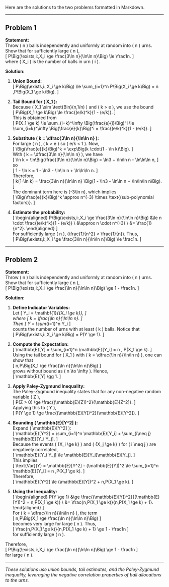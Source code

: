 Here are the solutions to the two problems formatted in Markdown.

---

## Problem 1

**Statement:**  
Throw \( n \) balls independently and uniformly at random into \( n \) urns. Show that for sufficiently large \( n \),  
\[
P\Big(\exists\,i:\,X_i \ge \frac{3\ln n}{\ln\ln n}\Big) \le \frac1n.
\]  
where \( X_i \) is the number of balls in urn \( i \).

**Solution:**

1. **Union Bound:**  
   \[
   P\Big(\exists\,i:\,X_i \ge k\Big) \le \sum_{i=1}^n P\Big(X_i \ge k\Big) = n \,P\Big(X_1 \ge k\Big).
   \]

2. **Tail Bound for \( X_1 \):**  
   Because \( X_1 \sim \text{Bin}(n,1/n) \) and \( k > e \), we use the bound  
   \[
   P\Big(X_1 \ge k\Big) \le \frac{(e/k)^k}{1 - (e/k)}.
   \]  
   This is obtained from  
   \[
   P(X_1 \ge k) \le \sum_{i=k}^\infty \Big(\frac{e}{i}\Big)^i 
   \le \sum_{i=k}^\infty \Big(\frac{e}{k}\Big)^i 
   = \frac{(e/k)^k}{1 - (e/k)}.
   \]

3. **Substitute \( k = \dfrac{3\ln n}{\ln\ln n} \):**  
   For large \( n \), \( k > e \) so \( e/k < 1 \). Now,  
   \[
   \Big(\frac{e}{k}\Big)^k = \exp\Big(k \cdot(1 - \ln k)\Big).
   \]  
   With \( k = \dfrac{3\ln n}{\ln\ln n} \), we have  
   \[
   \ln k = \ln\Big(\frac{3\ln n}{\ln\ln n}\Big) 
          = \ln3 + \ln\ln n - \ln\ln\ln n,
   \]  
   so  
   \[
   1 - \ln k = 1 - \ln3 - \ln\ln n + \ln\ln\ln n.
   \]  
   Therefore,  
   \[
   k(1-\ln k) 
   = \frac{3\ln n}{\ln\ln n} \Big(1 - \ln3 - \ln\ln n + \ln\ln\ln n\Big).
   \]  
   The dominant term here is \(-3\ln n\), which implies  
   \[
   \Big(\frac{e}{k}\Big)^k \approx n^{-3} \times \text{(sub-polynomial factors)}.
   \]

4. **Estimate the probability:**  
   \[
   \begin{aligned}
   P\Big(\exists\,i:\,X_i \ge \frac{3\ln n}{\ln\ln n}\Big) 
   &\le n \cdot \frac{(e/k)^k}{1 - (e/k)} \\
   &\approx n \cdot n^{-3} \\
   &= \frac{1}{n^2}.
   \end{aligned}
   \]  
   For sufficiently large \( n \), \(\frac{1}{n^2} < \frac{1}{n}\). Thus,  
   \[
   P\Big(\exists\,i:\,X_i \ge \frac{3\ln n}{\ln\ln n}\Big) \le \frac1n.
   \]

---

## Problem 2

**Statement:**  
Throw \( n \) balls independently and uniformly at random into \( n \) urns. Show that for sufficiently large \( n \),  
\[
P\Big(\exists\,i:\,X_i \ge \frac{\ln n}{\ln\ln n}\Big) \ge 1 - \frac1n.
\]

**Solution:**

1. **Define Indicator Variables:**  
   Let 
   \[
   Y_i = \mathbf{1}_{\{X_i \ge k\}},
   \]  
   where 
   \[
   k = \frac{\ln n}{\ln\ln n}.
   \]  
   Then 
   \[
   Y = \sum_{i=1}^n Y_i
   \]  
   counts the number of urns with at least \( k \) balls. Notice that  
   \[
   P\Big(\exists\,i:\,X_i \ge k\Big) = P(Y \ge 1).
   \]

2. **Compute the Expectation:**  
   \[
   \mathbb{E}[Y] = \sum_{i=1}^n \mathbb{E}[Y_i] 
                  = n \, P(X_1 \ge k).
   \]  
   Using the tail bound for \( X_1 \) with \( k = \dfrac{\ln n}{\ln\ln n} \), one can show that  
   \[
   n\,P\Big(X_1 \ge \frac{\ln n}{\ln\ln n}\Big)
   \]  
   grows without bound as \( n \to \infty \). Hence,  
   \[
   \mathbb{E}[Y] \gg 1.
   \]

3. **Apply Paley-Zygmund Inequality:**  
   The Paley-Zygmund inequality states that for any non-negative random variable \( Z \),  
   \[
   P(Z > 0) \ge \frac{(\mathbb{E}[Z])^2}{\mathbb{E}[Z^2]}.
   \]  
   Applying this to \( Y \),  
   \[
   P(Y \ge 1) \ge \frac{(\mathbb{E}[Y])^2}{\mathbb{E}[Y^2]}.
   \]

4. **Bounding \( \mathbb{E}[Y^2] \):**  
   Expand \( \mathbb{E}[Y^2] \):  
   \[
   \mathbb{E}[Y^2] = \sum_{i=1}^n \mathbb{E}[Y_i] 
                  + \sum_{i\neq j} \mathbb{E}[Y_i Y_j].
   \]  
   Because the events \( \{X_i \ge k\} \) and \( \{X_j \ge k\} \) for \( i \neq j \) are negatively correlated,  
   \[
   \mathbb{E}[Y_i Y_j] \le \mathbb{E}[Y_i]\mathbb{E}[Y_j].
   \]  
   This implies  
   \[
   \text{Var}(Y) = \mathbb{E}[Y^2] - (\mathbb{E}[Y])^2 
                \le \sum_{i=1}^n \mathbb{E}[Y_i] 
                = n \,P(X_1 \ge k).
   \]  
   Therefore,  
   \[
   \mathbb{E}[Y^2] \le (\mathbb{E}[Y])^2 + n\,P(X_1 \ge k).
   \]

5. **Using the Inequality:**  
   \[
   \begin{aligned}
   P(Y \ge 1) 
   &\ge \frac{(\mathbb{E}[Y])^2}{(\mathbb{E}[Y])^2 + n\,P(X_1 \ge k)} \\
   &= \frac{n\,P(X_1 \ge k)}{n\,P(X_1 \ge k) + 1}.
   \end{aligned}
   \]  
   For \( k = \dfrac{\ln n}{\ln\ln n} \), the term  
   \[
   n\,P\Big(X_1 \ge \frac{\ln n}{\ln\ln n}\Big)
   \]  
   becomes very large for large \( n \). Thus,  
   \[
   \frac{n\,P(X_1 \ge k)}{n\,P(X_1 \ge k) + 1} 
   \ge 1 - \frac1n
   \]  
   for sufficiently large \( n \).

Therefore,  
\[
P\Big(\exists\,i:\,X_i \ge \frac{\ln n}{\ln\ln n}\Big) \ge 1 - \frac1n
\]  
for large \( n \).

--- 

*These solutions use union bounds, tail estimates, and the Paley-Zygmund inequality, leveraging the negative correlation properties of ball allocations to the urns.*
